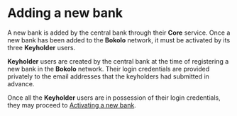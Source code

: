 # Adding a new bank

A new bank is added by the central bank through their **Core** service. Once a new bank has been added to the **Bokolo** network, it must be activated by its three **Keyholder** users.

**Keyholder** users are created by the central bank at the time of registering a new bank in the **Bokolo** network. Their login credentials are provided privately to the email addresses that the keyholders had submitted in advance.

Once all the **Keyholder** users are in possession of their login credentials, they may proceed to [Activating a new bank](./activate-bank.md).
